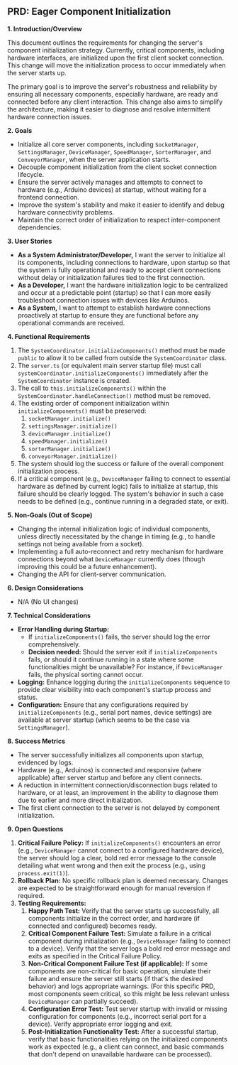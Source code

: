 ## PRD: Eager Component Initialization

**1. Introduction/Overview**

This document outlines the requirements for changing the server's component initialization strategy. Currently, critical components, including hardware interfaces, are initialized upon the first client socket connection. This change will move the initialization process to occur immediately when the server starts up.

The primary goal is to improve the server's robustness and reliability by ensuring all necessary components, especially hardware, are ready and connected before any client interaction. This change also aims to simplify the architecture, making it easier to diagnose and resolve intermittent hardware connection issues.

**2. Goals**

- Initialize all core server components, including `SocketManager`, `SettingsManager`, `DeviceManager`, `SpeedManager`, `SorterManager`, and `ConveyorManager`, when the server application starts.
- Decouple component initialization from the client socket connection lifecycle.
- Ensure the server actively manages and attempts to connect to hardware (e.g., Arduino devices) at startup, without waiting for a frontend connection.
- Improve the system's stability and make it easier to identify and debug hardware connectivity problems.
- Maintain the correct order of initialization to respect inter-component dependencies.

**3. User Stories**

- **As a System Administrator/Developer,** I want the server to initialize all its components, including connections to hardware, upon startup so that the system is fully operational and ready to accept client connections without delay or initialization failures tied to the first connection.
- **As a Developer,** I want the hardware initialization logic to be centralized and occur at a predictable point (startup) so that I can more easily troubleshoot connection issues with devices like Arduinos.
- **As a System,** I want to attempt to establish hardware connections proactively at startup to ensure they are functional before any operational commands are received.

**4. Functional Requirements**

1.  The `SystemCoordinator.initializeComponents()` method must be made `public` to allow it to be called from outside the `SystemCoordinator` class.
2.  The `server.ts` (or equivalent main server startup file) must call `systemCoordinator.initializeComponents()` immediately after the `SystemCoordinator` instance is created.
3.  The call to `this.initializeComponents()` within the `SystemCoordinator.handleConnection()` method must be removed.
4.  The existing order of component initialization within `initializeComponents()` must be preserved:
    1.  `socketManager.initialize()`
    2.  `settingsManager.initialize()`
    3.  `deviceManager.initialize()`
    4.  `speedManager.initialize()`
    5.  `sorterManager.initialize()`
    6.  `conveyorManager.initialize()`
5.  The system should log the success or failure of the overall component initialization process.
6.  If a critical component (e.g., `DeviceManager` failing to connect to essential hardware as defined by current logic) fails to initialize at startup, this failure should be clearly logged. The system's behavior in such a case needs to be defined (e.g., continue running in a degraded state, or exit).

**5. Non-Goals (Out of Scope)**

- Changing the internal initialization logic of individual components, unless directly necessitated by the change in timing (e.g., to handle settings not being available from a socket).
- Implementing a full auto-reconnect and retry mechanism for hardware connections beyond what `DeviceManager` currently does (though improving this could be a future enhancement).
- Changing the API for client-server communication.

**6. Design Considerations**

- N/A (No UI changes)

**7. Technical Considerations**

- **Error Handling during Startup:**
  - If `initializeComponents()` fails, the server should log the error comprehensively.
  - **Decision needed:** Should the server exit if `initializeComponents` fails, or should it continue running in a state where some functionalities might be unavailable? For instance, if `DeviceManager` fails, the physical sorting cannot occur.
- **Logging:** Enhance logging during the `initializeComponents` sequence to provide clear visibility into each component's startup process and status.
- **Configuration:** Ensure that any configurations required by `initializeComponents` (e.g., serial port names, device settings) are available at server startup (which seems to be the case via `SettingsManager`).

**8. Success Metrics**

- The server successfully initializes all components upon startup, evidenced by logs.
- Hardware (e.g., Arduinos) is connected and responsive (where applicable) after server startup and before any client connects.
- A reduction in intermittent connection/disconnection bugs related to hardware, or at least, an improvement in the ability to diagnose them due to earlier and more direct initialization.
- The first client connection to the server is not delayed by component initialization.

**9. Open Questions**

1.  **Critical Failure Policy:** If `initializeComponents()` encounters an error (e.g., `DeviceManager` cannot connect to a configured hardware device), the server should log a clear, bold red error message to the console detailing what went wrong and then exit the process (e.g., using `process.exit(1)`).
2.  **Rollback Plan:** No specific rollback plan is deemed necessary. Changes are expected to be straightforward enough for manual reversion if required.
3.  **Testing Requirements:**
    1. **Happy Path Test:** Verify that the server starts up successfully, all components initialize in the correct order, and hardware (if connected and configured) becomes ready.
    2. **Critical Component Failure Test:** Simulate a failure in a critical component during initialization (e.g., `DeviceManager` failing to connect to a device). Verify that the server logs a bold red error message and exits as specified in the Critical Failure Policy.
    3. **Non-Critical Component Failure Test (if applicable):** If some components are non-critical for basic operation, simulate their failure and ensure the server still starts (if that's the desired behavior) and logs appropriate warnings. (For this specific PRD, most components seem critical, so this might be less relevant unless `DeviceManager` can partially succeed).
    4. **Configuration Error Test:** Test server startup with invalid or missing configuration for components (e.g., incorrect serial port for a device). Verify appropriate error logging and exit.
    5. **Post-Initialization Functionality Test:** After a successful startup, verify that basic functionalities relying on the initialized components work as expected (e.g., a client can connect, and basic commands that don't depend on unavailable hardware can be processed).
